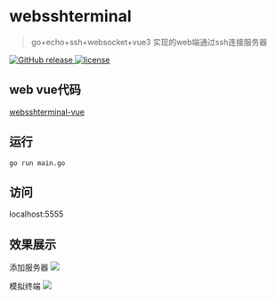 # websshterminal
> go+echo+ssh+websocket+vue3 实现的web端通过ssh连接服务器

<a href="https://github.com/jeffcail/websshterminal/releases">
    <img src="https://img.shields.io/github/release/websshterminal/releases.svg" alt="GitHub release">
  </a>
   <a href="https://github.com/jeffcail/websshterminal/blob/master/LICENSE">
    <img src="https://img.shields.io/github/license/mashape/apistatus.svg" alt="license">
  </a>



## web vue代码
[websshterminal-vue](https://github.com/jeffcail/websshterminal-vue)


## 运行
```shell
go run main.go
```

## 访问
localhost:5555

## 效果展示
添加服务器
<img src="./add_node.png">


模拟终端
<img src="./ssh_terminal.png">
